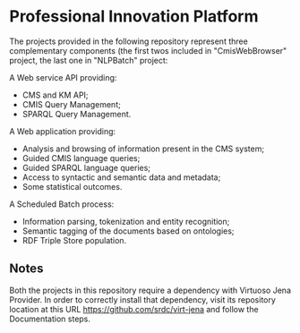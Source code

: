 # Professional Innovation Platform   

The projects provided in the following repository represent three complementary components (the first twos included in "CmisWebBrowser" project, the last one in "NLPBatch" project:  

A Web service API providing:  
* CMS and KM API;  
* CMIS Query Management;  
* SPARQL Query Management.  

A Web application providing:  
* Analysis and browsing of information present in the CMS system;  
* Guided CMIS language queries;  
* Guided SPARQL language queries;  
* Access to syntactic and semantic data and metadata;  
* Some statistical outcomes.  

A Scheduled Batch process:  
* Information parsing, tokenization and entity recognition;  
* Semantic tagging of the documents based on ontologies;  
* RDF Triple Store population.  

## Notes  

Both the projects in this repository require a dependency with Virtuoso Jena Provider. In order to correctly install that dependency, visit its repository location at this URL https://github.com/srdc/virt-jena and follow the Documentation steps.  